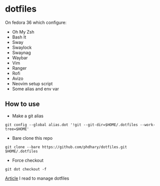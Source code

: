 # dotfiles

On fedora 36 which configure:

- Oh My Zsh
- Bash It
- Sway
- Swaylock
- Swaynag
- Waybar
- Vim
- Ranger
- Rofi
- Avizo
- Neovim setup script
- Some alias and env var

## How to use
- Make a git alias
```
git config --global alias.dot '!git --git-dir=$HOME/.dotfiles --work-tree=$HOME'
```
- Bare clone this repo
```
git clone --bare https://github.com/phdhary/dotfiles.git $HOME/.dotfiles
```
- Force checkout
```
git dot checkout -f
```
[Article](https://dev.to/bowmanjd/store-home-directory-config-files-dotfiles-in-git-using-bash-zsh-or-powershell-the-bare-repo-approach-35l3) I read to manage dotfiles
